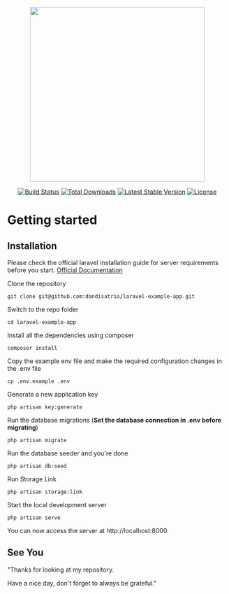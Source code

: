 <p align="center"><a href="https://laravel.com" target="_blank"><img src="https://raw.githubusercontent.com/laravel/art/master/logo-lockup/5%20SVG/2%20CMYK/1%20Full%20Color/laravel-logolockup-cmyk-red.svg" width="400"></a></p>

<p align="center">
<a href="https://travis-ci.org/laravel/framework"><img src="https://travis-ci.org/laravel/framework.svg" alt="Build Status"></a>
<a href="https://packagist.org/packages/laravel/framework"><img src="https://img.shields.io/packagist/dt/laravel/framework" alt="Total Downloads"></a>
<a href="https://packagist.org/packages/laravel/framework"><img src="https://img.shields.io/packagist/v/laravel/framework" alt="Latest Stable Version"></a>
<a href="https://packagist.org/packages/laravel/framework"><img src="https://img.shields.io/packagist/l/laravel/framework" alt="License"></a>
</p>

# Getting started

## Installation

Please check the official laravel installation guide for server requirements before you start. [Official Documentation](https://laravel.com/docs/8.x/installation)

Clone the repository

    git clone git@github.com:dandisatrio/laravel-example-app.git

Switch to the repo folder

    cd laravel-example-app

Install all the dependencies using composer

    composer install

Copy the example env file and make the required configuration changes in the .env file

    cp .env.example .env

Generate a new application key

    php artisan key:generate
    
Run the database migrations (**Set the database connection in .env before migrating**)

    php artisan migrate

Run the database seeder and you're done

    php artisan db:seed
    
Run Storage Link
    
    php artisan storage:link

Start the local development server

    php artisan serve

You can now access the server at http://localhost:8000

## See You

"Thanks for looking at my repository.

Have a nice day, don't forget to always be grateful."



